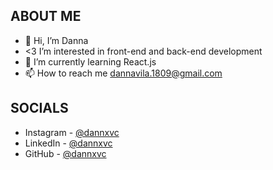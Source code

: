 ## ABOUT ME
- 👋 Hi, I’m Danna
- <3 I’m interested in front-end and back-end development 
- 🌱 I’m currently learning React.js
- 📫 How to reach me dannavila.1809@gmail.com

## SOCIALS
-  Instagram - [@dannxvc](https://www.instagram.com/dannxvc/?igshid=YmMyMTA2M2Y=)
- LinkedIn - [@dannxvc](www.linkedin.com/in/dannxvc)
- GitHub - [@dannxvc](https://github.com/dannxvc)
